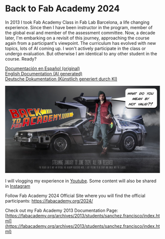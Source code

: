 # Back to Fab Academy 2024

In 2013 I took Fab Academy Class in Fab Lab Barcelona, a life changing experience. Since then I have been instructor in the program, member of the global eval and member of the assessment committee. Now, a decade later, I'm embarking on a revisit of this journey, approaching the course again from a participant's viewpoint. The curriculum has evolved with new topics, lots of AI coming up. I won't actively participate in the class or undergo evaluation. But otherwise I am identical to any other student in the course. Ready? 

[Documentación en Español (original)](documentation/index-es.md)  
[English Documentation (AI generated)](documentation/index-en.md)  
[Deutsche Dokumentation (Künstlich generiert durch KI)](documentation/index-de.md)

![](documentation/img/backtofab.jpeg)

I will vlogging my experience in [Youtube](https://www.youtube.com/playlist?list=PLKDpiLmgp6Evt30dhHgRlcB80OhMfcs2W). Some content will also be shared in [Instagram](https://www.instagram.com/thebeachlab) 

Follow Fab Academy 2024 Official Site where you will find the official participants:
https://fabacademy.org/2024/

Check out my Fab Academy 2013 Documentation Page:
[https://fabacademy.org/archives/2013/students/sanchez.francisco/index.html](https://fabacademy.org/archives/2013/students/sanchez.francisco/index.html)
